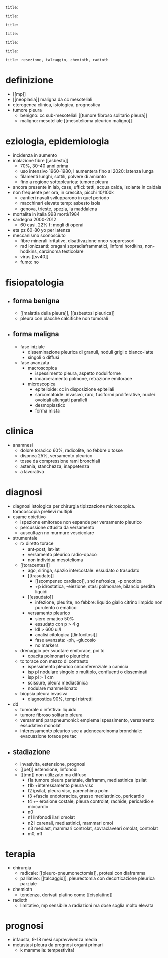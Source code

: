 ```ad-definizione
title: 
```
```ad-epidemiologia
title: 
```
```ad-eziologia
title: 
```
```ad-fisiopatologia
title: 
```
```ad-clinica
title: 
```
```ad-diagnosi
title: 
```
```ad-terapia
title: resezione, talcaggio, chemioth, radioth
```
# definizione
- [[mp]]
- [[neoplasia]] maligna da cc mesoteliali
- eterogenea clinica, istologica, prognostica
- tumore pleura
	- benigno: cc sub-mesoteliali [[tumore fibroso solitario pleura]]
	- maligno: mesoteliale [[mesotelioma pleurico maligno]]

# eziologia, epidemiologia
- incidenza in aumento
- inalazione fibre [[asbesto]]
	- 70%, 30-40 anni prima
	- uso intensivo 1960-1980, I aumentera fino al 2020: latenza lunga
	- filamenti lunghi, sottili, polvere di amianto
	- fino a regione sottopleurica: tumore pleura
- ancora presente in lab, case, uffici: tetti, acqua calda, isolante in caldaia
- non frequente per ora, in crescita, picchi 10/100k
	- cantieri navali svilupparono in quel periodo
	- macchinari elevate temp: asbesto isola
	- genova, trieste, spezia, la maddalena
- mortalita in italia 998 morti/1984
- sardegna 2000-2012
	- 60 casi, 22% f: mogli di operai
- eta pz 60-80 yo per latenza
- meccanismo sconosciuto
	- fibre minerali irritative, disattivazione onco-soppressori
	- rad ionizzanti: oragani sopradiaframmatici, linfomi hordkins, non-hodkins, carcinoma testicolare
	- virus [[sv40]]
	- fumo: no

# fisiopatologia
- ## forma benigna
	- [[malattia della pleura]], [[asbestosi pleurica]]
	- pleura con placche calcifiche non tumorali
- ## forma maligna
	- fase iniziale
		- disseminazione pleurica di granuli, noduli grigi o bianco-latte
		- singoli o diffusi
	- fase avanzata
		- macroscopica
			- ispessimento pleura, aspetto noduliforme
			- incarceramento polmone, retrazione emitorace
		- microscopica
			- epitelioide: cc in disposizione epiteliali
			- sarcomatoide: invasivo, raro, fusiformi proliferative, nuclei ovoidali allungati paralleli
			- desmoplastico
			- forma mista

# clinica
- anamnesi
	- dolore toracico 60%, radicolite, no febbre o tosse
	- dispnea 25%, versamento pleurico
	- tosse da compressione rami bronchiali
	- astenia, stanchezza, inappetenza
	- a lavorativa

# diagnosi
- diagnosi istologica per chirurgia tipizzazione microscopica. toracoscopia prelievi multipli
- esame obiettivo
	- ispezione emitorace non espande per versamento pleurico
	- percussione ottusita da versamento
	- auscultazn no murmure vescicolare
- strumentale
	- rx diretto torace
		- ant-post, lat-lat
		- versamento pleurico radio-opaco
		- non individua mesotelioma
	- [[toracentesi]]
		- ago, siringa, spazio intercostale: essudato o trasudato
		- [[trasudato]]
			- [[scompenso cardiaco]], snd nefrosica, -p oncotica
			- +p idrostatica, -eiezione, stasi polmonare, bilancio perdita liquidi
		- [[essudato]]
			- infezione, pleurite, no febbre: liquido giallo citrino limpido non purulento o ematico
		- versamento pleurico
			- siero ematico 50%
			- essudato con p > 4 g
			- ldl > 600 ui/l
			- analisi citologica [[linfocitosi]]
			- fase avanzata: -ph, -glucosio
			- no markers
	- drenaggio per svuotare emitorace, poi tc
		- opacita polmonari o pleuriche
	- tc  torace con mezzo di contrasto
		- ispessimento pleurico circonferenziale a camicia
		- isp pl nodulare singolo o multiplo, confluenti o disseminati
		- isp pl > 1 cm
		- scissure, pleura mediastinica
		- nodulare mammellonato
	- biopsia pleura invasiva
		- diagnostica 90%, tempi ristretti
- dd
	- tumorale o infettiva: liquido
	- tumore fibroso solitario pleura
	- versamenti parapneumonici: empiema ispessimento, versamento essudativo monolat
	- interessamento pleurico sec a adenocarcinoma bronchiale: evacuazione torace pre tac
- ## stadiazione
	- invasivita, estensione, prognosi
	- [[pet]] estensione, linfonodi
	- [[tmn]] non utilizzato ma diffuso
		- t1a tumore pleura parietale, diaframm, mediastinica ipsilat
		- t1b +interessamento pleura visc
		- t2 ipsilat, pleura visc, parenchima polm
		- t3 +fascia endotoracica, grasso mediastinico, pericardio
		- t4 +- erosione costale, pleura controlat, rachide, pericardio e miocardio
		- n0
		- n1 linfonodi ilari omolat
		- n2 l carenali, mediastinici, mammari omol
		- n3 mediast, mammari controlat, sovraclaveari omolat, controlat
		- m0, m1

# terapia
- chirurgia
	- radicale: [[pleuro-pneumonectomia]], protesi con diaframma
	- palliativo: [[talcaggio]], pleurectomia con decorticazione pleurica parziale
- chemioth
	- tendenza, derivati platino come [[cisplatino]]
- radioth
	- limitativo, mp sensibile a radiazioni ma dose soglia molto elevata

# prognosi
- infausta, 9-18 mesi sopravvivenza media
- metastasi pleura da prognosi organi primari
	- k mammella: tempestivita!